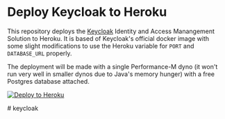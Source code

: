 # Deploy Keycloak to Heroku

This repository deploys the [Keycloak](https://www.keycloak.org) Identity and Access Manangement Solution 
to Heroku.  It is based of Keycloak's official docker image with some slight modifications to use the
Heroku variable for `PORT` and `DATABASE_URL` properly.

The deployment will be made with a single Performance-M dyno (it won't run very well in smaller dynos
due to Java's memory hunger) with a free Postgres database attached.

[![Deploy to Heroku](https://www.herokucdn.com/deploy/button.svg)](https://heroku.com/deploy)

#   k e y c l o a k  
 